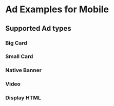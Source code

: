 # Ad Examples for Mobile

## Supported Ad types

### Big Card

<DemoAndCode adx-slot="s2580296852992" />

### Small Card

<DemoAndCode adx-slot="s2580299109376" />

### Native Banner

<DemoAndCode adx-slot="s2580303597952" />

### Video

<DemoAndCode adx-slot="s2580304866368" />

### Display HTML

<DemoAndCode adx-slot="s2580300887936" />
